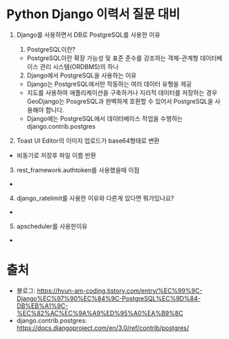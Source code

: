 # Python Django 이력서 질문 대비

1. Django를 사용하면서 DB로 PostgreSQL를 사용한 이유
    1. PostgreSQL이란?
    - PostgreSQL이란 확장 가능성 및 표준 준수를 강조하는 객체-관계형 데이터베이스 관리 시스템(ORDBMS)의 하나
    2. Django에서 PostgreSQL을 사용하는 이유
    - Django는 PostgreSQL에서만 작동하는 여러 데이터 유형을 제공
    - 지도를 사용하여 애플리케이션을 구축하거나 지리적 데이터를 저장하는 경우 GeoDjango는 PosgreSQL과 완벽하게 호환할 수 있어서 PostgreSQL을 사용해야 합니다.
    - Django에는 PostgreSQL에서 데이터베이스 작업을 수행하는 django.contrib.postgres

2. Toast UI Editor의 이미지 업로드가 base64형태로 변환
- 비동기로 저장후 파일 이름 반환

3. rest_framework.authtoken를 사용했을때 이점
- 

4. django_ratelimit를 사용한 이유와 다른게 있다면 뭐가있나요?
- 

5. apscheduler를 사용한이유
- 
# 출처
- 블로그: https://hyun-am-coding.tistory.com/entry/%EC%99%9C-Django%EC%97%90%EC%84%9C-PostgreSQL%EC%9D%84-DB%EB%A1%9C-%EC%82%AC%EC%9A%A9%ED%95%A0%EA%B9%8C
- django.contrib.postgres: https://docs.djangoproject.com/en/3.0/ref/contrib/postgres/